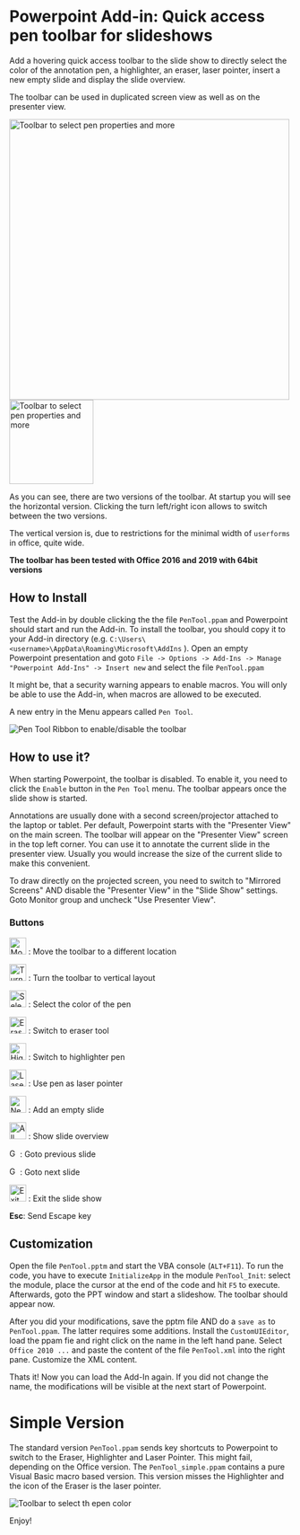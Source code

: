 # Powerpoint Add-in: Quick access pen toolbar for slideshows
Add a hovering quick access toolbar to the slide show to directly select the color of the annotation pen, a highlighter, an eraser, 
laser pointer, insert a new empty slide and display the slide overview. 

The toolbar can be used in duplicated screen view as well as on the presenter view.

<img src="https://github.com/zbchristian/PenTool/raw/master/images/Screenshot.png" alt="Toolbar to select pen properties and more" width="500">

<img src="https://github.com/zbchristian/PenTool/raw/master/images/Screenshot_vert.png" alt="Toolbar to select pen properties and more" width="150">

As you can see, there are two versions of the toolbar. At startup you will see the horizontal version. Clicking the turn left/right icon allows to switch between the two versions. 

The vertical version is, due to restrictions for the minimal width of `userforms` in office, quite wide.

**The toolbar has been tested with Office 2016 and 2019 with 64bit versions**

## How to Install
Test the Add-in by double clicking the the file `PenTool.ppam` and Powerpoint should start and run the Add-in. To install the toolbar, you should copy it to your Add-in directory (e.g. `C:\Users\<username>\AppData\Roaming\Microsoft\AddIns` ). Open an empty Powerpoint presentation and 
goto  `File -> Options -> Add-Ins -> Manage "Powerpoint Add-Ins" -> Insert new` and select the file `PenTool.ppam`

It might be, that a security warning appears to enable macros. You will only be able to use the Add-in, when macros are allowed to be executed.

A new entry in the Menu appears called `Pen Tool`. 

<img src="https://github.com/zbchristian/PenTool/raw/master/images/Screenshot_Ribbon.png" alt="Pen Tool Ribbon to enable/disable the toolbar">

## How to use it?
When starting Powerpoint, the toolbar is disabled. To enable it, you need to click the `Enable` button in the `Pen Tool` menu. 
The toolbar appears once the slide show is started.

Annotations are usually done with a second screen/projector attached to the laptop or tablet. Per default, Powerpoint starts with the "Presenter View" on the main screen. The toolbar will appear on the "Presenter View" screen in the top left corner. You can use it to annotate the current slide in the presenter view. Usually you would increase the size of the current slide to make this convenient.

To draw directly on the projected screen, you need to switch to "Mirrored Screens" AND disable the "Presenter View" in the "Slide Show" settings. Goto Monitor group and uncheck "Use Presenter View".

### Buttons

<img src="https://github.com/zbchristian/PenTool/raw/master/images/Move_256.bmp" width="30" alt="Move button"> : Move the toolbar to a different location

<img src="https://github.com/zbchristian/PenTool/raw/master/images/Turn_right_256.bmp" width="30" alt="Turn button"> : Turn the toolbar to vertical layout

<img src="https://github.com/zbchristian/PenTool/raw/master/images/SelectColor.png" width="30" alt="Select pen color buttons"> : Select the color of the pen

<img src="https://github.com/zbchristian/PenTool/raw/master/images/Eraser_256.bmp" width="30" alt="Eraser button"> : Switch to eraser tool

<img src="https://github.com/zbchristian/PenTool/raw/master/images/Highlighter_256.bmp" width="30" alt="Highlighter button"> : Switch to highlighter pen

<img src="https://github.com/zbchristian/PenTool/raw/master/images/LaserPointer_256.bmp" width="30" alt="Laser pointer button"> : Use pen as laser pointer

<img src="https://github.com/zbchristian/PenTool/raw/master/images/NewSlide_256.bmp" width="30" alt="New slide button"> : Add an empty slide 

<img src="https://github.com/zbchristian/PenTool/raw/master/images/AllSlides_256.bmp" width="30" alt="All slides button"> : Show slide overview

<img src="https://github.com/zbchristian/PenTool/raw/master/images/PrevSlide_256.bmp" width="15" alt="Goto previous slide button"> : Goto previous slide

<img src="https://github.com/zbchristian/PenTool/raw/master/images/NextSlide_256.bmp" width="15" alt="Goto next slide button"> : Goto next slide

<img src="https://github.com/zbchristian/PenTool/raw/master/images/Exit_256.bmp" width="30" alt="Exit slide show"> : Exit the slide show

**Esc**: Send Escape key

## Customization
Open the file `PenTool.pptm` and start the VBA console (`ALT+F11`). To run the code, you have to execute `InitializeApp` in 
the module `PenTool_Init`: select the module, place the cursor at the end of the code and hit `F5` to execute. Afterwards, goto the 
PPT window and start a slideshow. The toolbar should appear now.
 
After you did your modifications, save the pptm file AND do a `save as` to `PenTool.ppam`. The latter requires some additions. 
Install the `CustomUIEditor`, load the ppam fie and right click on the name in the left hand pane. Select `Office 2010 ...` and 
paste the content of the file `PenTool.xml` into the right pane. Customize the XML content.

Thats it! Now you can load the Add-In again. If you did not change the name, the modifications will be visible at the next start 
of Powerpoint.

# Simple Version
The standard version `PenTool.ppam` sends key shortcuts to Powerpoint to switch to the Eraser, Highlighter and Laser Pointer. 
This might fail, depending on the Office version. The `PenTool_simple.ppam` contains a pure Visual Basic macro based version. This 
version misses the Highlighter and the icon of the Eraser is the laser pointer.

![Toolbar to select th epen color](https://github.com/zbchristian/PenTool/raw/master/images/Screenshot_simple.png)

Enjoy!
